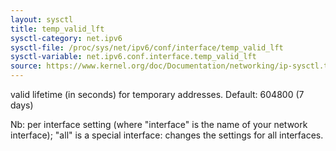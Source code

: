 ```yaml
---
layout: sysctl
title: temp_valid_lft
sysctl-category: net.ipv6
sysctl-file: /proc/sys/net/ipv6/conf/interface/temp_valid_lft
sysctl-variable: net.ipv6.conf.interface.temp_valid_lft
source: https://www.kernel.org/doc/Documentation/networking/ip-sysctl.txt
---
```

valid lifetime (in seconds) for temporary addresses.
Default: 604800 (7 days)


Nb: per interface setting (where "interface" is the name of your network interface); "all" is a special interface: changes the settings for all interfaces.

